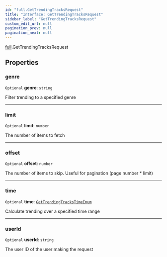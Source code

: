 ```yaml
---
id: "full.GetTrendingTracksRequest"
title: "Interface: GetTrendingTracksRequest"
sidebar_label: "GetTrendingTracksRequest"
custom_edit_url: null
pagination_prev: null
pagination_next: null
---
```


[full](../namespaces/full.md).GetTrendingTracksRequest

## Properties

### genre

 `Optional` **genre**: `string`

Filter trending to a specified genre

___

### limit

 `Optional` **limit**: `number`

The number of items to fetch

___

### offset

 `Optional` **offset**: `number`

The number of items to skip. Useful for pagination (page number * limit)

___

### time

 `Optional` **time**: [`GetTrendingTracksTimeEnum`](../enums/full.GetTrendingTracksTimeEnum.md)

Calculate trending over a specified time range

___

### userId

 `Optional` **userId**: `string`

The user ID of the user making the request
